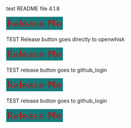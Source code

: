 
test README file 4.1.8

[![Release](ReleaseButton.png)](https://openwhisk.eu-gb.bluemix.net/api/v1/web/nhardman%40uk.ibm.com_dev/default/returnredirect.http)


TEST Release button goes directly to openwhisk

[![Release](ReleaseButton.png)](https://openwhisk.eu-gb.bluemix.net/api/v1/web/nhardman%40uk.ibm.com_dev/default/devrequest.http)

TEST release button goes to github_login

[![Release](ReleaseButton.png)](https://openwhisk.eu-gb.bluemix.net/api/v1/web/nhardman%40uk.ibm.com_dev/default/github_login.html)


TEST release button goes to github_login

[![Release](ReleaseButton.png)](https://github.com/login/oauth/authorize?client_id=7388f7b5ae2e8cce42c0&redirect_uri=https://openwhisk.eu-gb.bluemix.net/api/v1/web/nhardman%40uk.ibm.com_dev/default/github_login.html)
